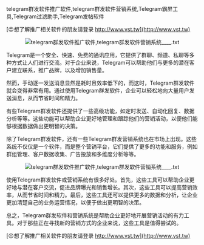 telegram群发软件推广软件,telegram群发软件营销系统,Telegram霸屏工具,Telegram过滤助手,Telegram发帖软件

[😍想了解推广相关软件的朋友请登录 http://www.vst.tw](http://www.vst.tw)

 <center><img src="https://vst.tw/MP4/tuiguang/png/7.png" alt="telegram群发软件推广软件,telegram群发软件营销系统____.txt"></center>

Telegram是一个安全、快速、免费的通讯应用，它提供了群聊、频道、私聊等多种方式让人们进行交流。对于企业来说，Telegram可以帮助他们与更多的潜在客户建立联系，推广品牌，以及增加销售量。

然而，手动逐一发送消息显然是耗时且效率低下的，而这时，Telegram群发软件就会变得非常有用。通过使用Telegram群发软件，企业可以轻松地向大量用户发送消息，从而节省时间和精力。

有些Telegram群发软件还提供了一些高级功能，如定时发送、自动化回复、数据分析等等。这些功能可以帮助企业更好地管理和跟踪他们的营销活动，以便他们能够根据数据做出更明智的决策。

除了Telegram群发软件，还有一些Telegram群发营销系统也在市场上出现。这些系统不仅仅是一个软件，而是整个营销平台，它们提供了更多的功能和服务，例如群组管理、客户数据收集、广告投放和多维度分析等等。

 <center><img src="https://vst.tw/MP4/tuiguang/png/4.png" alt="telegram群发软件推广软件,telegram群发软件营销系统____.txt"></center>

使用Telegram群发软件或营销系统有很多好处。首先，这些工具可以帮助企业更好地与潜在客户交流，促进品牌曝光和销售增长。其次，这些工具可以提高营销效率，从而节省时间和精力。最后，这些工具还可以提供更多的数据和分析，让企业更加清楚自己的业务运营情况，以便于做出更明智的决策。

总之，Telegram群发软件和营销系统是帮助企业更好地开展营销活动的有力工具。对于那些正在寻找新的营销方式的企业来说，这些工具是值得尝试的。

[😍想了解推广相关软件的朋友请登录 http://www.vst.tw](http://www.vst.tw)



